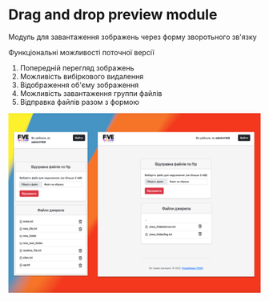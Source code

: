 # Drag and drop preview module

Модуль для завантаження зображень через форму зворотьного зв'язку

Функціональні можливості поточної версії
1. Попереднiй перегляд зображень
2. Можливiсть вибiркового видалення
3. Вiдображення об'єму зображення
4. Можливiсть завантаження группи файлiв
5. Вiдправка файлiв разом з формою

![FSWS_FTP_Grabber](https://github.com/Insider515/FSWS_FTP_Grabber/blob/master/preview/previewImage.png?raw=true)